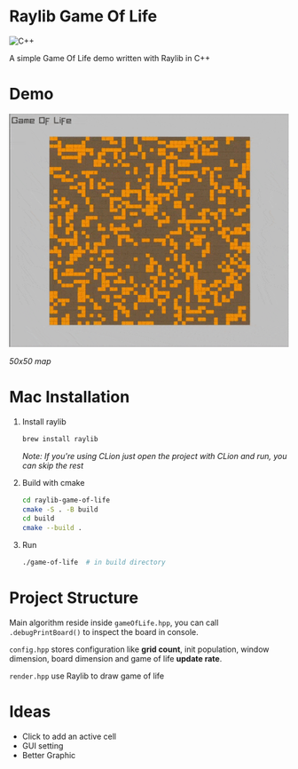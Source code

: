 # Raylib Game Of Life

![C++](https://img.shields.io/badge/c++-%2300599C.svg?style=for-the-badge&logo=c%2B%2B&logoColor=white)

A simple Game Of Life demo written with Raylib in C++

# Demo

![gif](demo/1.gif)

*50x50 map* 

# Mac Installation

1. Install raylib
    ```sh
    brew install raylib
    ```
   *Note: If you're using CLion just open the project with CLion and run, you can skip the rest*


2. Build with cmake
    ```sh
   cd raylib-game-of-life
   cmake -S . -B build
   cd build
   cmake --build .
    ```

3. Run
    ```sh
   ./game-of-life  # in build directory
    ```

# Project Structure
Main algorithm reside inside `gameOfLife.hpp`, you can call `.debugPrintBoard()` to inspect the board in console. 

`config.hpp` stores configuration like **grid count**, init population, window dimension, board dimension and game of life **update rate**.

`render.hpp` use Raylib to draw game of life 

# Ideas

- Click to add an active cell
- GUI setting
- Better Graphic